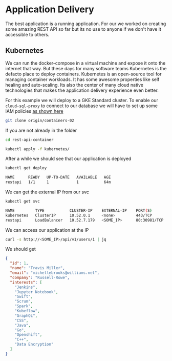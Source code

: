 # Application Delivery

The best application is a running application. For our we worked on creating some amazing REST API so far but its no use to anyone if we don't have it accessible to others.

## Kubernetes

We can run the docker-compose in a virtual machine and expose it onto the internet that way. But these days for many software teams Kubernetes is the defacto place to deploy containers. Kubernetes is an open-source tool for managing container workloads. It has some awesome properties like self healing and auto-scaling. Its also the center of many cloud native technologies that makes the application delivery experience even better.

For this example we will deploy to a GKE Standard cluster. To enable our `cloud-sql-proxy` to connect to our database we will have to set up some IAM policies [as shown here](https://cloud.google.com/sql/docs/postgres/connect-kubernetes-engine#service-account-key)

```bash
git clone origin/containers-02
```

If you are not already in the folder

```bash
cd rest-api-container
```

```bash
kubectl apply -f kubernetes/
```

After a while we should see that our application is deployed

```bash
kubectl get deploy
```

```bash
NAME      READY   UP-TO-DATE   AVAILABLE   AGE
restapi   1/1     1            1           64m
```

We can get the external IP from our svc

```bash
kubectl get svc
```

```bash
NAME         TYPE           CLUSTER-IP    EXTERNAL-IP    PORT(S)        AGE
kubernetes   ClusterIP      10.52.0.1     <none>         443/TCP        5d8h
restapi      LoadBalancer   10.52.7.179   <SOME_IP>	     80:30981/TCP   69m
```

We can access our application at the IP

```bash
curl -s http://<SOME_IP>/api/v1/users/1 | jq
```

We should get

```json
{
  "id": 1,
  "name": "Travis Miller",
  "email": "michellebrooks@williams.net",
  "company": "Russell-Rowe",
  "interests": [
    "Jenkins",
    "Jupyter Notebook",
    "Swift",
    "Scrum",
    "Spark",
    "Kubeflow",
    "GraphQL",
    "CSS",
    "Java",
    "Go",
    "Openshift",
    "C++",
    "Data Encryption"
  ]
}
```

